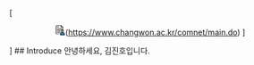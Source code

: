 [<p align="center">
<img src="./images/cv.png" width="18" height="18" />(https://www.changwon.ac.kr/comnet/main.do)
]
</p>]
## Introduce
안녕하세요, 김진호입니다.
